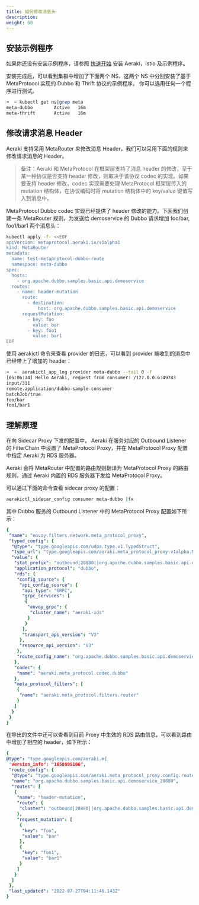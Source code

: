 ```yaml
---
title: 如何修改消息头
description: 
weight: 60
---
```


## 安装示例程序

如果你还没有安装示例程序，请参照 [快速开始](/zh/docs/v1.0/quickstart/) 安装 Aeraki，Istio 及示例程序。

安装完成后，可以看到集群中增加了下面两个 NS，这两个 NS 中分别安装了基于 MetaProtocol 实现的 Dubbo 和 Thrift 协议的示例程序。
你可以选用任何一个程序进行测试。

```bash
➜  ~ kubectl get ns|grep meta
meta-dubbo        Active   16m
meta-thrift       Active   16m
```

## 修改请求消息 Header

Aeraki 支持采用 MetaRouter 来修改消息 Header，我们可以采用下面的规则来修改请求消息的 Header。

> 备注：Aeraki 和 MetaProtocol 在框架层支持了消息 header 的修改，至于某一种协议是否支持 header 修改，则取决于该协议 codec 的实现。如果要支持 header 修改，codec 实现需要处理 MetaProtocol 框架层传入的 mutation 结构体，在协议编码时将 mutation 结构体中的 key/value 键值写入到消息中。

MetaProtocol Dubbo codec 实现已经提供了 header 修改的能力。下面我们创建一条 MetaRouter 规则，为发送给 demoservice 的 Dubbo 请求增加 foo/bar, foo1/bar1 两个消息头：

```bash
kubectl apply -f- <<EOF
apiVersion: metaprotocol.aeraki.io/v1alpha1
kind: MetaRouter
metadata:
  name: test-metaprotocol-dubbo-route
  namespace: meta-dubbo
spec:
  hosts:
    - org.apache.dubbo.samples.basic.api.demoservice
  routes:
    - name: header-mutation
      route:
        - destination:
            host: org.apache.dubbo.samples.basic.api.demoservice
      requestMutation:
        - key: foo
          value: bar
        - key: foo1
          value: bar1
EOF
```

使用 aerakictl 命令来查看 provider 的日志，可以看到 provider 端收到的消息中已经带上了增加的 header：

```bash
➜  ~  aerakictl_app_log provider meta-dubbo --tail 0 -f
[05:06:34] Hello Aeraki, request from consumer: /127.0.0.6:49783
input/311
remote.application/dubbo-sample-consumer
batchJob/true
foo/bar
foo1/bar1
```

## 理解原理

在向 Sidecar Proxy 下发的配置中， Aeraki 在服务对应的 Outbound Listener 的 FilterChain 中设置了 MetaProtocol Proxy，并在 MetaProtocol Proxy 配置中指定 Aeraki 为 RDS 服务器。

Aeraki 会将 MetaRouter 中配置的路由规则翻译为 MetaProtocol Proxy 的路由规则，通过 Aeraki 内置的 RDS 服务器下发给 MetaProtocol Proxy。

可以通过下面的命令查看 sidecar proxy 的配置：

``` bash
aerakictl_sidecar_config consumer meta-dubbo |fx
```

其中 Dubbo 服务的 Outbound Listener 中的 MetaProtocol Proxy 配置如下所示：

```yaml
{
 "name": "envoy.filters.network.meta_protocol_proxy",
 "typed_config": {
  "@type": "type.googleapis.com/udpa.type.v1.TypedStruct",
  "type_url": "type.googleapis.com/aeraki.meta_protocol_proxy.v1alpha.MetaProtocolProxy",
  "value": {
   "stat_prefix": "outbound|20880||org.apache.dubbo.samples.basic.api.demoservice",
   "application_protocol": "dubbo",
   "rds": {
    "config_source": {
     "api_config_source": {
      "api_type": "GRPC",
      "grpc_services": [
       {
        "envoy_grpc": {
         "cluster_name": "aeraki-xds"
        }
       }
      ],
      "transport_api_version": "V3"
     },
     "resource_api_version": "V3"
    },
    "route_config_name": "org.apache.dubbo.samples.basic.api.demoservice_20880"
   },
   "codec": {
    "name": "aeraki.meta_protocol.codec.dubbo"
   },
   "meta_protocol_filters": [
    {
     "name": "aeraki.meta_protocol.filters.router"
    }
   ]
  }
 }
}
```

在导出的文件中还可以查看到目前 Proxy 中生效的 RDS 路由信息，可以看到路由中增加了相应的 header，如下所示：

```yaml
{
@type": "type.googleapis.com/aeraki.m{
 "version_info": "1658895106",
 "route_config": {
  "@type": "type.googleapis.com/aeraki.meta_protocol_proxy.config.route.v1alpha.RouteConfiguration",
  "name": "org.apache.dubbo.samples.basic.api.demoservice_20880",
  "routes": [
   {
    "name": "header-mutation",
    "route": {
     "cluster": "outbound|20880||org.apache.dubbo.samples.basic.api.demoservice"
    },
    "request_mutation": [
     {
      "key": "foo",
      "value": "bar"
     },
     {
      "key": "foo1",
      "value": "bar1"
     }
    ]
   }
  ]
 },
 "last_updated": "2022-07-27T04:11:46.143Z"
}
```








